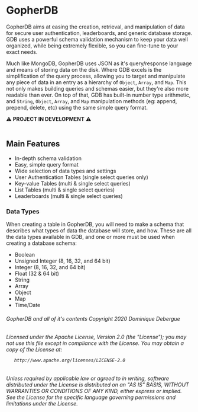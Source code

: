 # GopherDB
GopherDB aims at easing the creation, retrieval, and manipulation of data for secure user authentication, leaderboards, and generic database storage. GDB uses a powerful schema validation mechanism to keep your data well organized, while being extremely flexible, so you can fine-tune to your exact needs.

Much like MongoDB, GopherDB uses JSON as it's query/response language and means of storing data on the disk. Where GDB excels is the simplification of the query process, allowing you to target and manipulate any piece of data in an entry as a hierarchy of `Object`, `Array`, and `Map`. This not only makes building queries and schemas easier, but they're also more readable than ever. On top of that, GDB has built-in number type arithmetic, and `String`, `Object`, `Array`, and `Map` manipulation methods (eg: append, prepend, delete, etc) using the same simple query format.

:warning: **PROJECT IN DEVELOPMENT** :warning:
<br>
<br>
## Main Features
  - In-depth schema validation
  - Easy, simple query format
  - Wide selection of data types and settings
  - User Authentication Tables (single select queries only)
  - Key-value Tables (multi & single select queries)
  - List Tables (multi & single select queries)
  - Leaderboards (multi & single select queries)
  
### Data Types
When creating a table in GopherDB, you will need to make a schema that describes what types of data the database will store, and how. These are all the data types available in GDB, and one or more must be used when creating a database schema:

  - Boolean
  - Unsigned Integer (8, 16, 32, and 64 bit)
  - Integer (8, 16, 32, and 64 bit)
  - Float (32 & 64 bit)
  - String
  - Array
  - Object
  - Map
  - Time/Date


<h6>GopherDB and all of it's contents Copyright 2020 Dominique Debergue
<h6>Licensed under the Apache License, Version 2.0 (the "License"); you may not use this file except in compliance with the License. You may obtain a copy of the License at:

       http://www.apache.org/licenses/LICENSE-2.0

<h6>Unless required by applicable law or agreed to in writing, software distributed under the License is distributed on an "AS IS" BASIS, WITHOUT WARRANTIES OR CONDITIONS OF ANY KIND, either express or implied. See the License for the specific language governing permissions and limitations under the License.</h6>
